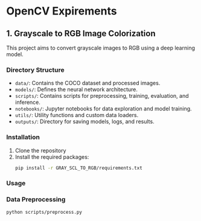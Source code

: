 # OpenCV Expirements

## 1. Grayscale to RGB Image Colorization

This project aims to convert grayscale images to RGB using a deep learning model.

### Directory Structure

- `data/`: Contains the COCO dataset and processed images.
- `models/`: Defines the neural network architecture.
- `scripts/`: Contains scripts for preprocessing, training, evaluation, and inference.
- `notebooks/`: Jupyter notebooks for data exploration and model training.
- `utils/`: Utility functions and custom data loaders.
- `outputs/`: Directory for saving models, logs, and results.

### Installation

1. Clone the repository
2. Install the required packages:
    ```sh
    pip install -r GRAY_SCL_TO_RGB/requirements.txt
    ```

### Usage

### Data Preprocessing

```sh
python scripts/preprocess.py
